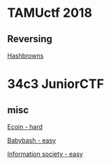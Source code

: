 # TAMUctf 2018
## Reversing
[Hashbrowns](https://adminadminctf.github.io/ctf/TAMUctf18-hashbrowns)

# 34c3 JuniorCTF

## misc
[Ecoin - hard](https://adminadminctf.github.io/ctf/34c3junior-ecoin)

[Babybash - easy](https://adminadminctf.github.io/ctf/34c3junior-babybash)

[Information society - easy](https://adminadminctf.github.io/ctf/34c3junior-information-society)


